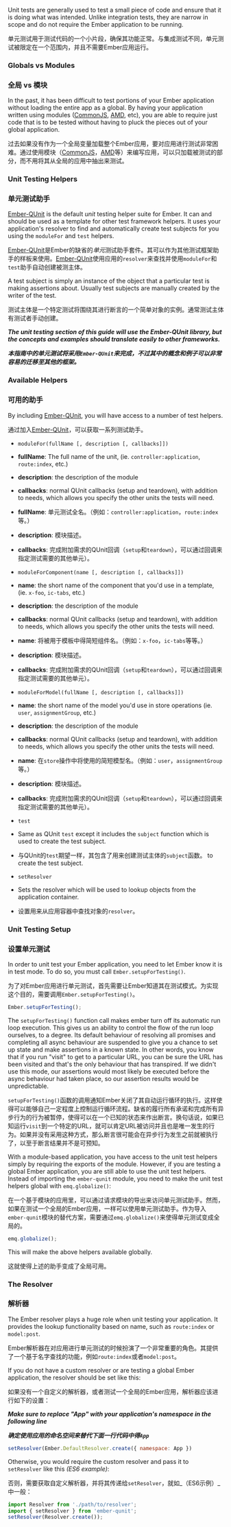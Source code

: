 Unit tests are generally used to test a small piece of code and ensure that it
is doing what was intended. Unlike integration tests, they are narrow in scope
and do not require the Ember application to be running.

单元测试用于测试代码的一个小片段，确保其功能正常。与集成测试不同，单元测试被限定在一个范围内，并且不需要Ember应用运行。

### Globals vs Modules

### 全局 vs 模块

In the past, it has been difficult to test portions of your Ember application
without loading the entire app as a global. By having your application written
using modules ([CommonJS], [AMD], etc), you are able to require just code that 
is to be tested without having to pluck the pieces out of your global 
application.

过去如果没有作为一个全局变量加载整个Ember应用，要对应用进行测试非常困难。通过使用模块（[CommonJS]，[AMD]等）来编写应用，可以只加载被测试的部分，而不用将其从全局的应用中抽出来测试。

### Unit Testing Helpers

### 单元测试助手

[Ember-QUnit] is the default *unit* testing helper suite for Ember. It can and
should be used as a template for other test framework helpers. It uses your
application's resolver to find and automatically create test subjects for you
using the `moduleFor` and `test` helpers.

[Ember-QUnit]是Ember的缺省的*单元*测试助手套件。其可以作为其他测试框架助手的样板来使用。[Ember-QUnit]使用应用的`resolver`来查找并使用`moduleFor`和`test`助手自动创建被测主体。

A test subject is simply an instance of the object that a particular test is 
making assertions about. Usually test subjects are manually created by the 
writer of the test.

测试主体是一个特定测试将围绕其进行断言的一个简单对象的实例。通常测试主体有测试者手动创建。

<!--
* [Ember-QUnit](https://github.com/rpflorence/ember-qunit) - Unit test helpers
  written for QUnit
* [Ember-Mocha](#) - Unit test helpers written for Mocha (to be written)
* [Ember-Jasmine](#) - Unit test helpers written for Jasmine (to be written)
-->

***The unit testing section of this guide will use the Ember-QUnit library, but
the concepts and examples should translate easily to other frameworks.***

***本指南中的单元测试将采用`Ember-QUnit`来完成，不过其中的概念和例子可以非常容易的迁移至其他的框架。***

### Available Helpers

### 可用的助手

By including [Ember-QUnit], you will have access to a number of test helpers.

通过加入[Ember-QUnit]，可以获取一系列测试助手。

* `moduleFor(fullName [, description [, callbacks]])`
 - **fullName**: The full name of the unit, (ie. `controller:application`,
    `route:index`, etc.)
 - **description**: the description of the module
 - **callbacks**: normal QUnit callbacks (setup and teardown), with addition to
    needs, which allows you specify the other units the tests will need.

 - **fullName**: 单元测试全名。（例如：`controller:application`，`route:index`等。）
 - **description**: 模块描述。
 - **callbacks**: 完成附加需求的QUnit回调（`setup`和`teardown`），可以通过回调来指定测试需要的其他单元）。

* `moduleForComponent(name [, description [, callbacks]])`
 - **name**: the short name of the component that you'd use in a template, (ie.
    `x-foo`, `ic-tabs`, etc.)
 - **description**: the description of the module
 - **callbacks**: normal QUnit callbacks (setup and teardown), with addition to
    needs, which allows you specify the other units the tests will need.

 - **name**: 将被用于模板中得简短组件名。（例如：`x-foo`，`ic-tabs`等等。）
 - **description**: 模块描述。
 - **callbacks**: 完成附加需求的QUnit回调（`setup`和`teardown`），可以通过回调来指定测试需要的其他单元）。

* `moduleForModel(fullName [, description [, callbacks]])`
 - **name**: the short name of the model you'd use in store
    operations (ie. `user`, `assignmentGroup`, etc.)
 - **description**: the description of the module
 - **callbacks**: normal QUnit callbacks (setup and teardown), with addition to
    needs, which allows you specify the other units the tests will need.

 - **name**: 在`store`操作中将使用的简短模型名。（例如：`user`，`assignmentGroup`等。）
 - **description**: 模块描述。
 - **callbacks**: 完成附加需求的QUnit回调（`setup`和`teardown`），可以通过回调来指定测试需要的其他单元）。

* `test`
 - Same as QUnit `test` except it includes the `subject` function which is used
   to create the test subject.

 - 与QUnit的`test`期望一样，其包含了用来创建测试主体的`subject`函数。
   to create the test subject.

* `setResolver`
 - Sets the resolver which will be used to lookup objects from the application
   container.

- 设置用来从应用容器中查找对象的`resolver`。

### Unit Testing Setup

### 设置单元测试

In order to unit test your Ember application, you need to let Ember know it is in
test mode. To do so, you must call `Ember.setupForTesting()`.

为了对Ember应用进行单元测试，首先需要让Ember知道其在测试模式。为实现这个目的，需要调用`Ember.setupForTesting()`。

```javascript
Ember.setupForTesting();
```

The `setupForTesting()` function call makes ember turn off its automatic run
loop execution. This gives us an ability to control the flow of the run loop
ourselves, to a degree. Its default behaviour of resolving all promises and
completing all async behaviour are suspended to give you a chance to set up
state and make assertions in a known state. In other words, you know that if you
run "visit" to get to a particular URL, you can be sure the URL has been visited
and that's the only behaviour that has transpired. If we didn't use this mode,
our assertions would most likely be executed before the async behaviour had taken place, so
our assertion results would be unpredictable.

`setupForTesting()`函数的调用通知Ember关闭了其自动运行循环的执行。这样使得可以能够自己一定程度上控制运行循环流程。缺省的履行所有承诺和完成所有异步行为的行为被暂停，使得可以在一个已知的状态来作出断言。换句话说，如果已知运行`visit`到一个特定的URL，就可以肯定URL被访问并且也是唯一发生的行为。如果并没有采用这种方式，那么断言很可能会在异步行为发生之前就被执行了，以至于断言结果并不是可预知。

With a module-based application, you have access to the unit test helpers simply
by requiring the exports of the module. However, if you are testing a global
Ember application, you are still able to use the unit test helpers. Instead of
importing the `ember-qunit` module, you need to make the unit test helpers
global with `emq.globalize()`:

在一个基于模块的应用里，可以通过请求模块的导出来访问单元测试助手。然而，如果在测试一个全局的Ember应用，一样可以使用单元测试助手。作为导入`ember-qunit`模块的替代方案，需要通过`emq.globalize()`来使得单元测试变成全局的。

```javascript
emq.globalize();
```

This will make the above helpers available globally.

这就使得上述的助手变成了全局可用。

### The Resolver

### 解析器

The Ember resolver plays a huge role when unit testing your application. It
provides the lookup functionality based on name, such as `route:index` or
`model:post`.

Ember解析器在对应用进行单元测试的时候扮演了一个非常重要的角色。其提供了一个基于名字查找的功能，例如`route:index`或者`model:post`。

If you do not have a custom resolver or are testing a global Ember application,
the resolver should be set like this:

如果没有一个自定义的解析器，或者测试一个全局的Ember应用，解析器应该进行如下的设置：

***Make sure to replace "App" with your application's namespace in the following line***

***确定使用应用的命名空间来替代下面一行代码中得`App`***

```javascript
setResolver(Ember.DefaultResolver.create({ namespace: App })
```

Otherwise, you would require the custom resolver and pass it to `setResolver`
like this _(ES6 example)_:

否则，需要获取自定义解析器，并将其传递给`setResolver`，就如_（ES6示例）_中一般：

```javascript
import Resolver from './path/to/resolver';
import { setResolver } from 'ember-qunit';
setResolver(Resolver.create());
```

[CommonJS]: http://wiki.commonjs.org/wiki/CommonJS  "CommonJS"
[AMD]: http://requirejs.org/docs/whyamd.html "AMD"
[Ember-QUnit]: https://github.com/rpflorence/ember-qunit "Ember QUnit"

